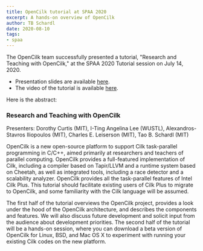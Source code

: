 ```yaml
---
title: OpenCilk tutorial at SPAA 2020
excerpt: A hands-on overview of OpenCilk
author: TB Schardl
date: 2020-08-10
tags:
- spaa
---
```


The OpenCilk team successfully presented a tutorial, "Research and Teaching with OpenCilk," at the SPAA 2020 Tutorial session on July 14, 2020.
- Presentation slides are available [here](/static/opencilk.spaa.2020.pdf).
- The video of the tutorial is available [here](https://www.youtube.com/watch?v=a6LMdpHKW34).

Here is the abstract: 

### Research and Teaching with OpenCilk

Presenters: Dorothy Curtis (MIT), I-Ting Angelina Lee (WUSTL), Alexandros-Stavros Iliopoulos (MIT), Charles E. Leiserson (MIT), Tao B. Schardl (MIT)

OpenCilk is a new open-source platform to support Cilk task-parallel programming in C/C++, aimed primarily at researchers and teachers of parallel computing. OpenCilk provides a full-featured implementation of Cilk, including a compiler based on Tapir/LLVM and a runtime system based on Cheetah, as well as integrated tools, including a race detector and a scalability analyzer. OpenCilk provides all the task-parallel features of Intel Cilk Plus. This tutorial should facilitate existing users of Cilk Plus to migrate to OpenCilk, and some familiarity with the Cilk language will be assumed.

The first half of the tutorial overviews the OpenCilk project, provides a look under the hood of the OpenCilk architecture, and describes the components and features. We will also discuss future development and solicit input from the audience about development priorities. The second half of the tutorial will be a hands-on session, where you can download a beta version of OpenCilk for Linux, BSD, and Mac OS X to experiment with running your existing Cilk codes on the new platform.

